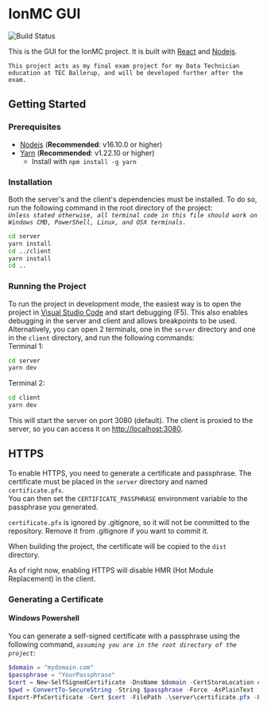 # IonMC GUI
![Build Status](https://abstruse.ionnet.io/badge/b242914b?branch=master)

This is the GUI for the IonMC project. It is built with [React](https://reactjs.org/) and [Nodejs](https://nodejs.org/en/).

`This project acts as my final exam project for my Data Technician education at TEC Ballerup, and will be developed further after the exam.`

## Getting Started

### Prerequisites
- [Nodejs](https://nodejs.org/en) (**Recommended**: v16.10.0 or higher)
- [Yarn](https://yarnpkg.com) (**Recommended**: v1.22.10 or higher)
  - Install with `npm install -g yarn`

### Installation
Both the server's and the client's dependencies must be installed. To do so, run the following command in the root directory of the project:  
*`Unless stated otherwise, all terminal code in this file should work on Windows CMD, PowerShell, Linux, and OSX terminals.`*

```bash
cd server
yarn install
cd ../client
yarn install
cd ..
```
### Running the Project
To run the project in development mode, the easiest way is to open the project in [Visual Studio Code](https://code.visualstudio.com/) and start debugging (F5). This also enables debugging in the server and client and allows breakpoints to be used.  
Alternatively, you can open 2 terminals, one in the `server` directory and one in the `client` directory, and run the following commands:  
Terminal 1:
```bash
cd server
yarn dev
```
Terminal 2:
```bash
cd client
yarn dev
```

This will start the server on port 3080 (default). The client is proxied to the server, so you can access it on [http://localhost:3080](http://localhost:3080).


## HTTPS
To enable HTTPS, you need to generate a certificate and passphrase. The certificate must be placed in the `server` directory and named `certificate.pfx`.  
You can then set the `CERTIFICATE_PASSPHRASE` environment variable to the passphrase you generated.

`certificate.pfx` is ignored by .gitignore, so it will not be committed to the repository. Remove it from .gitignore if you want to commit it.

When building the project, the certificate will be copied to the `dist` directory.

As of right now, enabling HTTPS will disable HMR (Hot Module Replacement) in the client.

### Generating a Certificate
#### Windows Powershell
You can generate a self-signed certificate with a passphrase using the following command, *`assuming you are in the root directory of the project`*:
```powershell
$domain = "mydomain.com"
$passphrase = "YourPassphrase"
$cert = New-SelfSignedCertificate -DnsName $domain -CertStoreLocation cert:\LocalMachine\My
$pwd = ConvertTo-SecureString -String $passphrase -Force -AsPlainText
Export-PfxCertificate -Cert $cert -FilePath .\server\certificate.pfx -Password $pwd
```